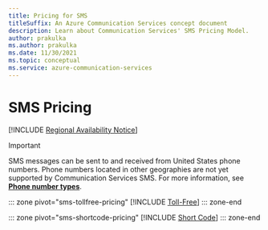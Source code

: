 ```yaml
---
title: Pricing for SMS
titleSuffix: An Azure Communication Services concept document
description: Learn about Communication Services' SMS Pricing Model.
author: prakulka
ms.author: prakulka
ms.date: 11/30/2021
ms.topic: conceptual
ms.service: azure-communication-services
---
```


# SMS Pricing 

[!INCLUDE [Regional Availability Notice](../../includes/regional-availability-include.md)]

> [!IMPORTANT]
> SMS messages can be sent to and received from United States phone numbers. Phone numbers located in other geographies are not yet supported by Communication Services SMS.
> For more information, see **[Phone number types](../../concepts/telephony-sms/plan-solution.md)**.

::: zone pivot="sms-tollfree-pricing"
[!INCLUDE [Toll-Free](./includes/sms-tollfree-pricing.md)]
::: zone-end

::: zone pivot="sms-shortcode-pricing"
[!INCLUDE [Short Code](./includes/sms-shortcode-pricing.md)]
::: zone-end

